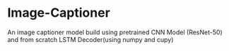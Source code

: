 # Image-Captioner

An image captioner model build using pretrained CNN Model (ResNet-50) and from scratch LSTM Decoder(using numpy and cupy)
